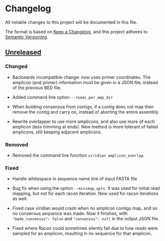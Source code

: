 # Changelog

All notable changes to this project will be documented in this file.

The format is based on [Keep a Changelog](https://keepachangelog.com/en/1.0.0/), and
this project adheres to [Semantic Versioning](https://semver.org/spec/v2.0.0.html).

## [Unreleased]

### Changed

- Backwards incompatible change: now uses primer coordinates. The amplicon
  (and primer) information must be given in a JSON file, instead of the previous
  BED file.

- Added command line option `--reads_per_amp_dir`

- When building consensus from contigs, if a contig does not map then remove
  the contig and carry on, instead of aborting the entire assembly

- Rewrite overlapper to use more amplicons, and also use more of each amplicon
  (less trimming at ends). New method is more tolerant of failed amplicons,
  still keeping adjacent amplicons.



### Removed

- Removed the command line function `viridian amplicon_overlap`.

### Fixed

- Handle whitespace in sequence name line of input FASTA file

- Bug fix when using the option `--minimap_opts`. It was used for initial read
  mapping, but not for each racon iteration. Now used for racon iterations as
  well.

- Fixed case viridian would crash when no amplicon contigs map, and so no
  consensus sequence was made. Now it finishes, with `"made_consensus": false`
  and `"consensus": null` in the output JSON file.

- Fixed where Racon could sometimes silently fail due to how reads were sampled
  for an amplicon, resulting in no sequence for that amplicon.


[Unreleased]: https://github.com/iqbal-lab-org/viridian/compare/v0.1.0...HEAD
